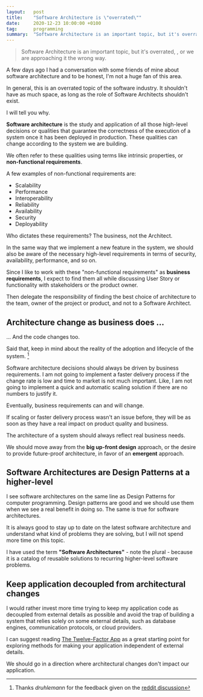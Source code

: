 ```yaml
---
layout:   post
title:    "Software Architecture is \"overrated\""
date:     2020-12-23 10:00:00 +0100
tag:      programming
summary:  "Software Architecture is an important topic, but it's overrated, or we are approaching it the wrong way."
---
```


> Software Architecture is an important topic, but it's overrated, , or we are approaching it the wrong way.

A few days ago I had a conversation with some friends of mine about software architecture and to be honest, I'm not a huge fan of this area.

In general, this is an overrated topic of the software industry. It shouldn't have as much space, as long as the role of Software Architects shouldn't exist.

I will tell you why.

**Software architecture** is the study and application of all those high-level decisions or qualities that guarantee the correctness of the execution of a system once it has been deployed in production. These qualities can change according to the system we are building.

We often refer to these qualities using terms like intrinsic properties, or **non-functional requirements**.

A few examples of non-functional requirements are:

- Scalability
- Performance
- Interoperability
- Reliability
- Availability
- Security
- Deployability

Who dictates these requirements? The business, not the Architect.

In the same way that we implement a new feature in the system, we should also be aware of the necessary high-level requirements in terms of security, availability, performance, and so on.

Since I like to work with these "non-functional requirements" as **business requirements**, I expect to find them all while discussing User Story or functionality with stakeholders or the product owner.

Then delegate the responsibility of finding the best choice of architecture to the team, owner of the project or product, and not to a Software Architect.

## Architecture change as business does ...

... And the code changes too.

Said that, keep in mind about the reality of the adoption and lifecycle of the system. [^1]

Software architecture decisions should always be driven by business requirements. I am not going to implement a faster delivery process if the change rate is low and time to market is not much important. Like, I am not going to implement a quick and automatic scaling solution if there are no numbers to justify it.

Eventually, business requirements can and will change.

If scaling or faster delivery process wasn't an issue before, they will be as soon as they have a real impact on product quality and business.

The architecture of a system should always reflect real business needs.

We should move away from the **big up-front design** approach, or the desire to provide future-proof architecture, in favor of an **emergent** approach.

## Software Architectures are Design Patterns at a higher-level

I see software architectures on the same line as Design Patterns for computer programming. Design patterns are good and we should use them when we see a real benefit in doing so. The same is true for software architectures.

It is always good to stay up to date on the latest software architecture and understand what kind of problems they are solving, but I will not spend more time on this topic.

I have used the term **"Software Architectures"** - note the plural - because it is a catalog of reusable solutions to recurring higher-level software problems.

## Keep application decoupled from architectural changes

I would rather invest more time trying to keep my application code as decoupled from external details as possible and avoid the trap of building a system that relies solely on some external details, such as database engines, communication protocols, or cloud providers.

I can suggest reading [The Twelve-Factor App](https://12factor.net/) as a great starting point for exploring methods for making your application independent of external details.

We should go in a direction where architectural changes don't impact our application.

[^1]: Thanks _druhlemann_ for the feedback given on the [reddit discussion](https://www.reddit.com/r/programming/comments/kizie4/software_architecture_is_overrated_questions_and/)